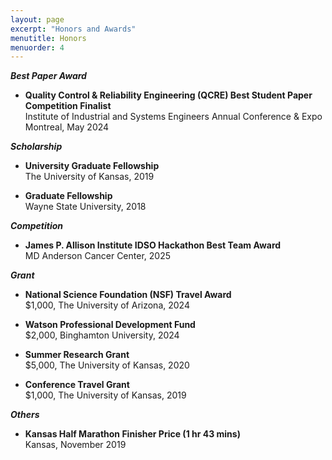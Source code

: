 ```yaml
---
layout: page
excerpt: "Honors and Awards"
menutitle: Honors
menuorder: 4
--- 
```


__*Best Paper Award*__
- **Quality Control & Reliability Engineering (QCRE) Best Student Paper Competition Finalist**\
Institute of Industrial and Systems Engineers Annual Conference & Expo Montreal, May 2024

__*Scholarship*__
- **University Graduate Fellowship**\
The University of Kansas, 2019

- **Graduate Fellowship**\
Wayne State University, 2018

__*Competition*__
- **James P. Allison Institute IDSO Hackathon Best Team Award**\
MD Anderson Cancer Center, 2025

__*Grant*__
- **National Science Foundation (NSF) Travel Award**\
  $1,000, The University of Arizona, 2024

- **Watson Professional Development Fund**\
  $2,000, Binghamton University, 2024

- **Summer Research Grant**\
  $5,000, The University of Kansas, 2020

- **Conference Travel Grant**\
  $1,000, The University of Kansas, 2019

__*Others*__
- **Kansas Half Marathon Finisher Price (1 hr 43 mins)**\
Kansas, November 2019 
